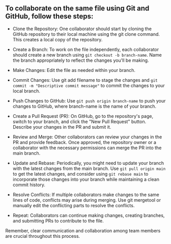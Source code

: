 ## To collaborate on the same file using Git and GitHub, follow these steps:

- Clone the Repository: One collaborator should start by cloning the GitHub repository to their local machine using the git clone command. This creates a local copy of the repository.

- Create a Branch: To work on the file independently, each collaborator should create a new branch using `git checkout -b branch-name`. Name the branch appropriately to reflect the changes you'll be making.

- Make Changes: Edit the file as needed within your branch.

- Commit Changes: Use git add filename to stage the changes and `git commit -m "Descriptive commit message"` to commit the changes to your local branch.

- Push Changes to GitHub: Use `git push origin branch-name` to push your changes to GitHub, where branch-name is the name of your branch.

- Create a Pull Request (PR): On GitHub, go to the repository's page, switch to your branch, and click the "New Pull Request" button. Describe your changes in the PR and submit it.

- Review and Merge: Other collaborators can review your changes in the PR and provide feedback. Once approved, the repository owner or a collaborator with the necessary permissions can merge the PR into the main branch.

- Update and Rebase: Periodically, you might need to update your branch with the latest changes from the main branch. Use `git pull origin main` to get the latest changes, and consider using `git rebase main` to incorporate those changes into your branch while maintaining a clean commit history.

- Resolve Conflicts: If multiple collaborators make changes to the same lines of code, conflicts may arise during merging. Use git mergetool or manually edit the conflicting parts to resolve the conflicts.

- Repeat: Collaborators can continue making changes, creating branches, and submitting PRs to contribute to the file.

Remember, clear communication and collaboration among team members are crucial throughout this process.
